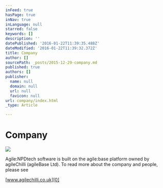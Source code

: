 ```yaml
---
inFeed: true
hasPage: true
inNav: true
inLanguage: null
starred: false
keywords: []
description: ''
datePublished: '2016-01-22T11:39:35.488Z'
dateModified: '2016-01-22T11:39:32.372Z'
title: Company
author: []
sourcePath: _posts/2015-12-29-company.md
published: true
authors: []
publisher:
  name: null
  domain: null
  url: null
  favicon: null
url: company/index.html
_type: Article

---
```

# Company
![](https://the-grid-user-content.s3-us-west-2.amazonaws.com/2e4d14a8-b6c7-4834-b99d-f2bed2fc1a74.png)

Agile:NPDtech software is built on the agile:base platform owned by agileChilli (agileBase Ltd). To read more about the company and people, please see

[www.agilechilli.co.uk][0]

[0]: http://www.agilechilli.co.uk/